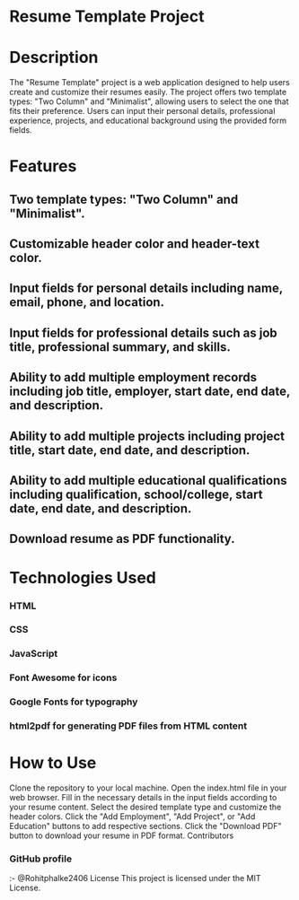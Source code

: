<h1>Resume Template Project</h1>
<h1>Description</h1>
<p>The "Resume Template" project is a web application designed to help users create and customize their resumes easily. The project offers two template types: "Two Column" and "Minimalist", allowing users to select the one that fits their preference. Users can input their personal details, professional experience, projects, and educational background using the provided form fields.</p>

<h1>Features</h1>
<h2>Two template types: "Two Column" and "Minimalist".</h2>
<h2>Customizable header color and header-text color.</h2>
<h2>Input fields for personal details including name, email, phone, and location.</h2>
<h2>Input fields for professional details such as job title, professional summary, and skills.</h2>
<h2>Ability to add multiple employment records including job title, employer, start date, end date, and description.</h2>
<h2>Ability to add multiple projects including project title, start date, end date, and description.</h2>
<h2>Ability to add multiple educational qualifications including qualification, school/college, start date, end date, and description.</h2>
<h2>Download resume as PDF functionality.</h2>
<h1>Technologies Used</h1>
<h3>HTML</h3>
<h3>CSS</h3>
<h3>JavaScript</h3>
<h3>Font Awesome for icons</h3>
<h3>Google Fonts for typography</h3>
<h3>html2pdf for generating PDF files from HTML content</h3>
<h1>How to Use</h1>
Clone the repository to your local machine.
Open the index.html file in your web browser.
Fill in the necessary details in the input fields according to your resume content.
Select the desired template type and customize the header colors.
Click the "Add Employment", "Add Project", or "Add Education" buttons to add respective sections.
Click the "Download PDF" button to download your resume in PDF format.
Contributors
<h3>GitHub profile</h3> :- @Rohitphalke2406
License
This project is licensed under the MIT License.
